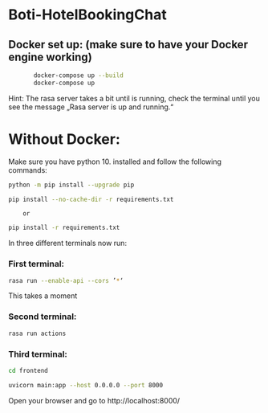 # **Boti-HotelBookingChat**  

## **Docker set up: (make sure to have your Docker engine working)** 
 ```bash
		docker-compose up --build 
		docker-compose up
```
Hint:  The rasa server takes a bit until is running, check the terminal  until you see the message „Rasa server is up and running.“

# **Without Docker:**

Make sure you have python 10. installed and follow the following commands:
 ```bash 
python -m pip install --upgrade pip
```
 ```bash 
pip install --no-cache-dir -r requirements.txt
```
        or
 ```bash 
pip install -r requirements.txt 
```
In three different terminals now run:
 
### First terminal: 
  ```bash
rasa run --enable-api --cors ’*‘
```
 This takes a moment
 ### Second terminal:
   ```bash
rasa run actions
```
 ### Third terminal:
   ```bash
cd frontend
   ```

 ```bash
uvicorn main:app --host 0.0.0.0 --port 8000
   ```

Open your browser and go to http://localhost:8000/






